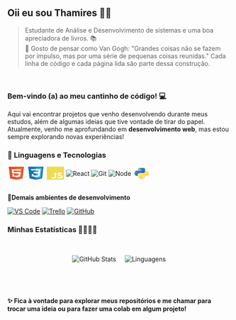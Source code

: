 ## Oii eu sou Thamires 👩🏽

> Estudante de Análise e Desenvolvimento de sistemas e uma boa apreciadora de livros. 📚 <br>
🦋 Gosto de pensar como Van Gogh: "Grandes coisas não se fazem por impulso, mas por uma série de pequenas coisas reunidas." Cada linha de código e cada página lida são parte dessa construção.
<br>

### Bem-vindo (a) ao meu cantinho de código! 💻  

Aqui vai encontrar projetos que venho desenvolvendo durante meus estudos, além de algumas ideias que tive vontade de tirar do papel.  
Atualmente, venho me aprofundando em **desenvolvimento web**, mas estou sempre explorando novas experiências!

### 👾 Linguagens e Tecnologias

<div style="display: inline_block">
  <img align="center" alt="Html" height="30" width="40"  src="https://raw.githubusercontent.com/devicons/devicon/master/icons/html5/html5-original.svg">
  <img align="center" alt="Css" height="30" width="40" src="https://raw.githubusercontent.com/devicons/devicon/master/icons/css3/css3-original.svg">
  <img align="center" alt="JavaScript" height="30" width="40" src="https://raw.githubusercontent.com/devicons/devicon/master/icons/javascript/javascript-plain.svg">
  <img align="center" alt="React" height="30" width="40" src="https://cdn.jsdelivr.net/gh/devicons/devicon@latest/icons/react/react-original.svg">
  <img align="center" alt="Git" height="30" width="40" src="https://cdn.jsdelivr.net/gh/devicons/devicon@latest/icons/git/git-original.svg">
  <img align="center" alt="Node" height="30" width="40" src="https://cdn.jsdelivr.net/gh/devicons/devicon@latest/icons/nodejs/nodejs-original.svg" />
  <img align="center" alt="Python" height="30" width="40" src="https://raw.githubusercontent.com/devicons/devicon/master/icons/python/python-original.svg">
</div>

<br>

🚀**Demais ambientes de desenvolvimento** 
<!-- temas dísponiveis : dark, radical, merko, gruvbox, tokyonight, onedark, cobalt, synthwave, highcontrast, dracula -->
[![VS Code](https://img.shields.io/badge/VS%20Code-007ACC?style=for-the-badge&logo=visual-studio-code&logoColor=white)](https://code.visualstudio.com/)
[![Trello](https://img.shields.io/badge/Trello-0052CC?style=for-the-badge&logo=trello&logoColor=white)](https://trello.com/)
[![GitHub](https://img.shields.io/badge/GitHub-181717?style=for-the-badge&logo=github&logoColor=white)](https://github.com/Thami078)
<div>

### Minhas Estatísticas 👩🏽‍💻🤖
<br> 

<p align="center">
  <img height="180em" src="https://github-readme-stats.vercel.app/api?username=thami078&show_icons=true&theme=radical&include_all_commits=true" alt="GitHub Stats" style="padding-bottom: 10px;" />
  &nbsp;&nbsp;&nbsp;
  <img height="180em" src="https://github-readme-stats.vercel.app/api/top-langs/?username=thami078&theme=radical&layout=compact&custom_title=Technologies&langs_count=9"  alt="Linguagens" />
</p>

<br>
<br>

#### ✨ Fica à vontade para explorar meus repositórios e me chamar para trocar uma ideia ou para fazer uma colab em algum projeto!

